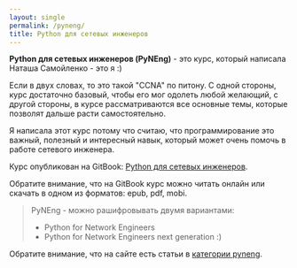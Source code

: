 ```yaml
---
layout: single
permalink: /pyneng/
title: Python для сетевых инженеров
---
```


__Python для сетевых инженеров (PyNEng)__ - это курс, который написала Наташа Самойленко - это я :)

Если в двух словах, то это такой "CCNA" по питону.
С одной стороны, курс достаточно базовый, чтобы его мог одолеть любой желающий,
с другой стороны, в курсе рассматриваются все основные темы, которые позволят дальше расти самостоятельно.


Я написала этот курс потому что считаю, что программирование это важный, полезный и интересный навык,
который может очень помочь в работе сетевого инженера.


Курс опубликован на GitBook: [Python для сетевых инженеров](https://www.gitbook.com/book/natenka/pyneng/details).

Обратите внимание, что на GitBook курс можно читать онлайн или скачать в одном из форматов:
epub, pdf, mobi.


> PyNEng - можно рашифровывать двумя вариантами:
> 
> - Python for Network Engineers
> - Python for Network Engineers next generation :)


Обратите внимание, что на сайте есть статьи в [категории pyneng](/categories/#pyneng).
